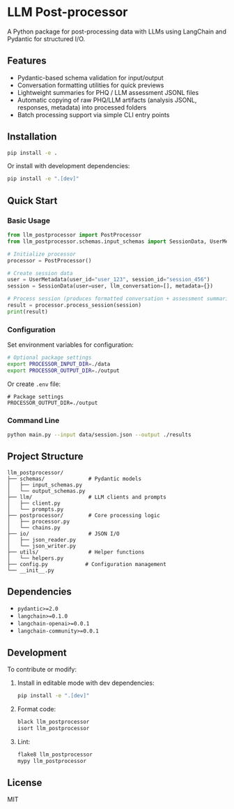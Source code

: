 # LLM Post-processor

A Python package for post-processing data with LLMs using LangChain and Pydantic for structured I/O.

## Features

- Pydantic-based schema validation for input/output
- Conversation formatting utilities for quick previews
- Lightweight summaries for PHQ / LLM assessment JSONL files
- Automatic copying of raw PHQ/LLM artifacts (analysis JSONL, responses, metadata) into processed folders
- Batch processing support via simple CLI entry points

## Installation

```bash
pip install -e .
```

Or install with development dependencies:

```bash
pip install -e ".[dev]"
```

## Quick Start

### Basic Usage

```python
from llm_postprocessor import PostProcessor
from llm_postprocessor.schemas.input_schemas import SessionData, UserMetadata

# Initialize processor
processor = PostProcessor()

# Create session data
user = UserMetadata(user_id="user_123", session_id="session_456")
session = SessionData(user=user, llm_conversation=[], metadata={})

# Process session (produces formatted conversation + assessment summaries)
result = processor.process_session(session)
print(result)
```

### Configuration

Set environment variables for configuration:

```bash
# Optional package settings
export PROCESSOR_INPUT_DIR=./data
export PROCESSOR_OUTPUT_DIR=./output
```

Or create `.env` file:

```
# Package settings
PROCESSOR_OUTPUT_DIR=./output
```

### Command Line

```bash
python main.py --input data/session.json --output ./results
```

## Project Structure

```
llm_postprocessor/
├── schemas/              # Pydantic models
│   ├── input_schemas.py
│   └── output_schemas.py
├── llm/                  # LLM clients and prompts
│   ├── client.py
│   └── prompts.py
├── postprocessor/        # Core processing logic
│   ├── processor.py
│   └── chains.py
├── io/                   # JSON I/O
│   ├── json_reader.py
│   └── json_writer.py
├── utils/                # Helper functions
│   └── helpers.py
├── config.py            # Configuration management
└── __init__.py
```

## Dependencies

- `pydantic>=2.0`
- `langchain>=0.1.0`
- `langchain-openai>=0.0.1`
- `langchain-community>=0.0.1`

## Development

To contribute or modify:

1. Install in editable mode with dev dependencies:
   ```bash
   pip install -e ".[dev]"
   ```

2. Format code:
   ```bash
   black llm_postprocessor
   isort llm_postprocessor
   ```

3. Lint:
   ```bash
   flake8 llm_postprocessor
   mypy llm_postprocessor
   ```

## License

MIT

